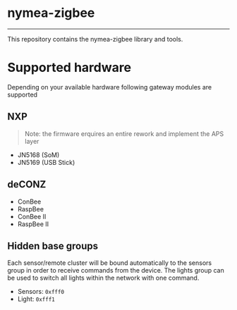 # nymea-zigbee
----------------------

This repository contains the nymea-zigbee library and tools.

# Supported hardware

Depending on your available hardware following gateway modules are supported

## NXP

> Note: the firmware erquires an entire rework and implement the APS layer

* JN5168 (SoM)
* JN5169 (USB Stick)

## deCONZ

* ConBee
* RaspBee
* ConBee II
* RaspBee II


## Hidden base groups

Each sensor/remote cluster will be bound automatically to the sensors group in order to receive commands from the device. The lights group can be used to switch all lights within the network with one command.

- Sensors: `0xfff0`
- Light: `0xfff1`


